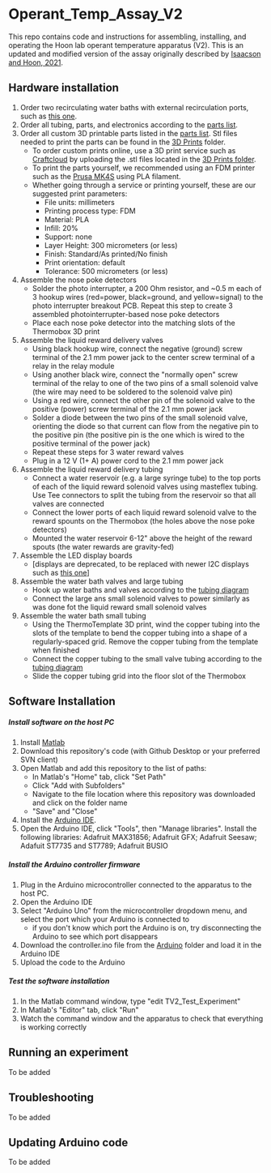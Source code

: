 # Operant_Temp_Assay_V2

This repo contains code and instructions for assembling, installing, and operating the Hoon lab operant temperature apparatus (V2). This is an updated and modified version of the assay originally described by [Isaacson and Hoon, 2021](https://doi.org/10.1177/17448069211013633).

## Hardware installation
1) Order two recirculating water baths with external recirculation ports, such as [this one](https://www.polyscience.com/products/circulating-baths/refrigeratedheated-circulating-baths/refrigerated-circulator-7-liter-low-profile-sd-20-c).
2) Order all tubing, parts, and electronics according to the [parts list](https://github.com/misaacson01/Operant_Temp_Assay_V2/blob/main/Parts%20List.xlsx).
3) Order all custom 3D printable parts listed in the [parts list](https://github.com/misaacson01/Operant_Temp_Assay_V2/blob/main/Parts%20List.xlsx). Stl files needed to print the parts can be found in the [3D Prints](https://github.com/misaacson01/Operant_Temp_Assay_V2/tree/main/3D%20prints) folder.
    * To order custom prints online, use a 3D print service such as [Craftcloud](https://craftcloud3d.com/) by uploading the .stl files located in the [3D Prints folder](https://github.com/misaacson01/Operant_Temp_Assay_V2/tree/main/3D%20prints).
    * To print the parts yourself, we recommended using an FDM printer such as the [Prusa MK4S](https://www.prusa3d.com/product/original-prusa-mk4s-3d-printer-5/) using PLA filament.
    * Whether going through a service or printing yourself, these are our suggested print parameters:
        * File units: millimeters
        * Printing process type: FDM
        * Material: PLA
        * Infill: 20%
        * Support: none
        * Layer Height: 300 micrometers (or less)
        * Finish: Standard/As printed/No finish
        * Print orientation: default
        * Tolerance: 500 micrometers (or less)
4) Assemble the nose poke detectors
    * Solder the photo interrupter, a 200 Ohm resistor, and ~0.5 m each of 3 hookup wires (red=power, black=ground, and yellow=signal) to the photo interrupter breakout PCB. Repeat this step to create 3 assembled photointerrupter-based nose poke detectors
    * Place each nose poke detector into the matching slots of the Thermobox 3D print
5) Assemble the liquid reward delivery valves
    * Using black hookup wire, connect the negative (ground) screw terminal of the 2.1 mm power jack to the center screw terminal of a relay in the relay module
    * Using another black wire, connect the "normally open" screw terminal of the relay to one of the two pins of a small solenoid valve (the wire may need to be soldered to the solenoid valve pin)
    * Using a red wire, connect the other pin of the solenoid valve to the positive (power) screw terminal of the 2.1 mm power jack
    * Solder a diode between the two pins of the small solenoid valve, orienting the diode so that current can flow from the negative pin to the positive pin (the positive pin is the one which is wired to the positive terminal of the power jack)
    * Repeat these steps for 3 water reward valves
    * Plug in a 12 V (1+ A) power cord to the 2.1 mm power jack
6) Assemble the liquid reward delivery tubing
    * Connect a water reservoir (e.g. a large syringe tube) to the top ports of each of the liquid reward solenoid valves using masteflex tubing. Use Tee connectors to split the tubing from the reservoir so that all valves are connected
    * Connect the lower ports of each liquid reward solenoid valve to the reward spounts on the Thermobox (the holes above the nose poke detectors)
    * Mounted the water reservoir 6-12" above the height of the reward spouts (the water rewards are gravity-fed)
8) Assemble the LED display boards
    * [displays are deprecated, to be replaced with newer I2C displays such as [this one](https://www.adafruit.com/product/4741)]
9) Assemble the water bath valves and large tubing
    * Hook up water baths and valves according to the [tubing diagram](https://github.com/misaacson01/Operant_Temp_Assay_V2/blob/main/docs/Thermo%20Assay%20V2%20Diagrams.pptx)
    * Connect the large ans small solenoid valves to power similarly as was done fot the liquid reward small solenoid valves
10) Assemble the water bath small tubing
    * Using the ThermoTemplate 3D print, wind the copper tubing into the slots of the template to bend the copper tubing into a shape of a regularly-spaced grid. Remove the copper tubing from the template when finished
    * Connect the copper tubing to the small valve tubing according to the [tubing diagram](https://github.com/misaacson01/Operant_Temp_Assay_V2/blob/main/docs/Thermo%20Assay%20V2%20Diagrams.pptx)
    * Slide the copper tubing grid into the floor slot of the Thermobox

## Software Installation

##### Install software on the host PC
1) Install [Matlab](https://www.mathworks.com/products/matlab.html)
2) Download this repository's code (with Github Desktop or your preferred SVN client)
3) Open Matlab and add this repository to the list of paths:
    * In Matlab's "Home" tab, click "Set Path"
    * Click "Add with Subfolders"
    * Navigate to the file location where this repository was downloaded and click on the folder name
    * "Save" and "Close"
4) Install the [Arduino IDE](https://www.arduino.cc/en/software).
5) Open the Arduino IDE, click "Tools", then "Manage libraries". Install the following libraries: Adafruit MAX31856; Adafruit GFX; Adafruit Seesaw; Adafuit ST7735 and ST7789; Adafruit BUSIO

##### Install the Arduino controller firmware
1) Plug in the Arduino microcontroller connected to the apparatus to the host PC.
2) Open the Arduino IDE
3) Select "Arduino Uno" from the microcontroller dropdown menu, and select the port which your Arduino is connected to
    * if you don't know which port the Arduino is on, try disconnecting the Arduino to see which port disappears
4) Download the controller.ino file from the [Arduino](https://github.com/misaacson01/Operant_Temp_Assay_V2/tree/main/Arduino) folder and load it in the Arduino IDE
5) Upload the code to the Arduino

##### Test the software installation
1) In the Matlab command window, type "edit TV2_Test_Experiment"
2) In Matlab's "Editor" tab, click "Run"
3) Watch the command window and the apparatus to check that everything is working correctly

## Running an experiment
To be added

## Troubleshooting
To be added

## Updating Arduino code
To be added
